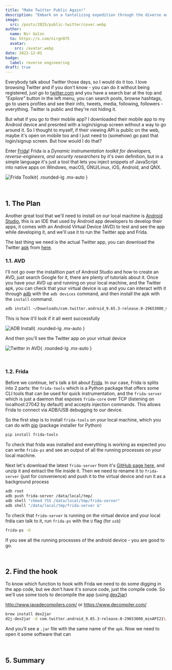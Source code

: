 ```yaml
---
title: "Make Twitter Public Again!"
description: "Embark on a tantalizing expedition through the diverse and enchanting flavors of Asia "
image:
  src: /posts/2025/public-twitter/cover.webp
author:
  name: Nir Galon
  to: https://x.com/nirgn975
  avatar:
    src: /avatar.webp
date: 2022-12-01
badge:
  label: reverse engineering
draft: true
---
```


Everybody talk about Twitter those days, so I would do it too. I love browsing Twitter and if you don't know - you can do it without being registered, just go to [twitter.com](https://twitter.com) and you have a search bar at the top and _"Explore"_ button in the left menu, you can search posts, browse hashtags, go to users profiles and see their info, tweets, media, following, followers - everything. Twitter is public and they're not hiding it.

But what if you go to their mobile app? I downloaded their mobile app to my Android device and presnted with a login/signup screen without a way to go around it. So I thought to myself, if their viewing API is public on the web, maybe it's open on mobile too and I just need to (somehow) go past that login/signup screen. But how would I do that?

Enter [Frida](https://frida.re)! Frida is a _*Dynamic instrumentation toolkit for developers, reverse-engineers, and security researchers*_ by it's own definition, but in a simple language it's just a tool that lets you inject snippets of JavaScript into native apps on Windows, macOS, GNU/Linux, iOS, Android, and QNX.

![Frida Toolkit](/posts/2025/public-twitter/frida-toolkit.webp){ .rounded-lg .mx-auto }

&nbsp;

## 1. The Plan

Another great tool that we'll need to install on our local machine is [Android Studio](https://developer.android.com/studio), this is an IDE that used by Android app developers to develop their apps, it comes with an Android Virtual Device (AVD) to test and see the app while developing it, and we'll use it to run the Twitter app and Frida.

The last thing we need is the actual Twitter app, you can download the Twitter [apk](<https://en.wikipedia.org/wiki/Apk_(file_format)>) from [here](https://apkmirror.com).

### 1.1. AVD

I'll not go over the installtion part of Android Studio and how to create an AVD, just search Google for it, there are plenty of tutorials about it. Once you have your AVD up and running on your local machine, and the Twitter apk, you can check that your virtual device is up and you can interact with it through [adb](https://developer.android.com/studio/command-line/adb) with the `adb devices` command, and then install the apk with the `install` command.

```bash [terminal]
adb install ~/Downloads/com.twitter.android_9.65.3-release.0-29653000_minAPI21\(arm64-v8a,armeabi-v7a,x86,x86_64\)\(nodpi\)_apkmirror.com.apk
```

This is how it'll look if it all went successfully

![ADB Install](/posts/2025/public-twitter/adb-install.webp){ .rounded-lg .mx-auto }

And then you'll see the Twitter app on your virtual device

![Twitter in AVD](/posts/2025/public-twitter/twitter-in-avd.webp){ .rounded-lg .mx-auto }

&nbsp;

### 1.2. Frida

Before we continue, let's talk a bit about [Frida](https://frida.re). In our case, Frida is splits into 2 parts: the `frida-tools` which is a Python package that offers some CLI tools that can be used for quick instrumentation, and the `frida-server` which is just a daemon that exposes `frida-core` over TCP (listening on localhost:27042 by default) and accepts injection commands. This allows Frida to connect via ADB/USB debugging to our device.

So the first step is to install `frida-tools` on your local machine, which you can do with [pip](https://pypi.org/project/pip) (package installer for Python)

```bash [terminal]
pip install frida-tools
```

To check that frida was installed and everything is working as expected you can write `frida-ps` and see an output of all the running processes on your local machine.

Next let's download the latest `frida-server` from it's [GitHub page here](https://github.com/frida/frida/releases), and unzip it and extract the file inside it. Then we need to rename it to `frida-server` (just for convenience) and push it to the virtual device and run it as a background process

```bash [terminal]
adb root
adb push frida-server /data/local/tmp/
adb shell "chmod 755 /data/local/tmp/frida-server"
adb shell "/data/local/tmp/frida-server &"
```

To check that `frida-server` is running on the virtual device and your local frdia can talk to it, run `frida-ps` with the `U` flag (for `usb`)

```bash [terminal]
frida-ps -U
```

If you see all the running processes of the android device - you are good to go.

&nbsp;

## 2. Find the hook

To know which function to hook with Frida we need to do some digging in the app code, but we don't have it's soruce code, just the compile code. So we'll use some tools to decompile the app (using [dex2jar](https://github.com/pxb1988/dex2jar))

http://www.javadecompilers.com/ or https://www.decompiler.com/

```bash [terminal]
brew install dex2jar
d2j-dex2jar -d com.twitter.android_9.65.3-release.0-29653000_minAPI21\(arm64-v8a,armeabi-v7a,x86,x86_64\)\(nodpi\)_apkmirror.com.apk
```

And you'll see a `.jar` file with the same name of the `apk`. Now we need to open it some software that can

&nbsp;

## 5. Summary
